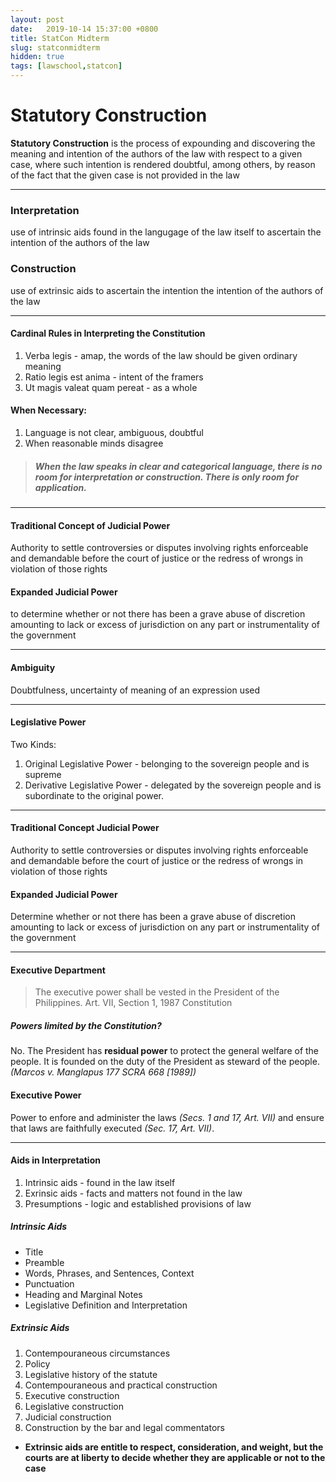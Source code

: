 ```yaml
---
layout: post
date:   2019-10-14 15:37:00 +0800
title: StatCon Midterm
slug: statconmidterm
hidden: true
tags: [lawschool,statcon]
---
```


# Statutory Construction
**Statutory Construction**
is the process of expounding and discovering the
meaning and intention of the authors of the law
with respect to a given case, where such intention
is rendered doubtful,
among others, by reason of the fact that
the given case is not provided in the law

***

### Interpretation
use of intrinsic aids found in the langugage of the law itself to ascertain the intention of the authors of the law

### Construction
use of extrinsic aids to ascertain the intention the intention of the authors of the law

***

#### Cardinal Rules in Interpreting the Constitution
1. Verba legis \- amap, the words of the law should be given ordinary meaning
2. Ratio legis est anima \- intent of the framers
3. Ut magis valeat quam pereat \- as a whole

#### When Necessary:
1. Language is not clear, ambiguous, doubtful
2. When reasonable minds disagree

> ##### When the law speaks in clear and categorical language, there is no room for interpretation or construction. There is only room for application.

***

#### Traditional Concept of Judicial Power
Authority to settle controversies or disputes
involving rights enforceable and demandable
before the court of justice
or the redress of wrongs in violation of those rights

#### Expanded Judicial Power
to determine whether or not there has been
a grave abuse of discretion amounting to
lack or excess of jurisdiction on
any part or instrumentality of the government

***

#### Ambiguity
Doubtfulness, uncertainty of meaning of an expression used

***

#### Legislative Power
Two Kinds:
1. Original Legislative Power \- belonging to the sovereign people and is supreme
2. Derivative Legislative Power \- delegated by the sovereign people and is subordinate to the original power.

***

#### Traditional Concept Judicial Power
Authority to settle controversies or disputes
involving rights enforceable and demandable
before the court of justice
or the redress of wrongs in violation of those rights

#### Expanded Judicial Power
Determine whether or not there has been
a grave abuse of discretion amounting to
lack or excess of jurisdiction on
any part or instrumentality of the government

***

#### Executive Department
> The executive power shall be vested in the President of the Philippines.
> Art. VII, Section 1, 1987 Constitution

##### Powers limited by the Constitution?
No. The President has **residual power** to protect the general welfare of the people. It is founded on the duty of the President as steward of the people. *(Marcos v. Manglapus 177 SCRA 668 [1989])*

#### Executive Power
Power to enfore and administer the laws *(Secs. 1 and 17, Art. VII)* and ensure that laws are faithfully executed *(Sec. 17, Art. VII)*.

***

#### Aids in Interpretation
1. Intrinsic aids \- found in the law itself
2. Exrinsic aids \- facts and matters not found in the law
3. Presumptions \- logic and established provisions of law

##### Intrinsic Aids
- Title
- Preamble
- Words, Phrases, and Sentences, Context
- Punctuation
- Heading and Marginal Notes
- Legislative Definition and Interpretation

##### Extrinsic Aids
1. Contempouraneous circumstances
2. Policy
3. Legislative history of the statute
4. Contempouraneous and practical construction
5. Executive construction
6. Legislative construction
7. Judicial construction
8. Construction by the bar and legal commentators

* **Extrinsic aids are entitle to respect, consideration, and weight, but the courts are at liberty to decide whether they are applicable or not to the case**
